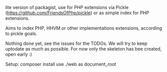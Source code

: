 lite version of packagist, use for PHP extensions via Pickle (https://github.com/FriendsOfPhp/pickle) or as simple
index for PHP extensions.

Aims to index PHP, HHVM or other implementations extensions, according 
to pickle goals.

Nothing done yet, see the issues for the TODOs. We will try to keep uptodate as much as possible. For now only the skeleton has bee created, open early :)

Setup:
composer install
use ./web as document_root

